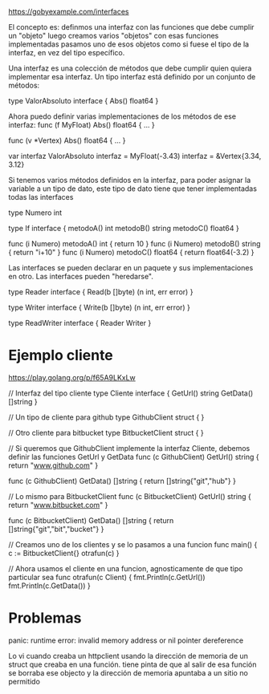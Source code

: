 https://gobyexample.com/interfaces

El concepto es:
  definmos una interfaz con las funciones que debe cumplir un "objeto"
  luego creamos varios "objetos" con esas funciones implementadas
  pasamos uno de esos objetos como si fuese el tipo de la interfaz, en vez del tipo específico.


Una interfaz es una colección de métodos que debe cumplir quien quiera implementar esa interfaz.
Un tipo interfaz está definido por un conjunto de métodos:

type ValorAbsoluto interface {
  Abs() float64
}

Ahora puedo definir varias implementaciones de los métodos de ese interfaz:
func (f MyFloat) Abs() float64 {
  ...
}

func (v *Vertex) Abs() float64 {
  ...
}

var interfaz ValorAbsoluto
interfaz = MyFloat(-3.43)
interfaz = &Vertex{3.34, 3.12}

Si tenemos varios métodos definidos en la interfaz, para poder asignar la variable a un tipo de dato, este tipo de dato tiene que tener implementadas todas las interfaces

type Numero int

type If interface {
  metodoA() int
  metodoB() string
  metodoC() float64
}

func (i Numero) metodoA() int {
    return 10
}
func (i Numero) metodoB() string {
    return "i+10"
}
func (i Numero) metodoC() float64 {
    return float64(-3.2)
}


Las interfaces se pueden declarar en un paquete y sus implementaciones en otro.
Las interfaces pueden "heredarse".

type Reader interface {
    Read(b []byte) (n int, err error)
}

type Writer interface {
    Write(b []byte) (n int, err error)
}

type ReadWriter interface {
    Reader
    Writer
}

# Ejemplo cliente
https://play.golang.org/p/f65A9LKxLw

// Interfaz del tipo cliente
type Cliente interface {
  GetUrl() string
  GetData() []string
}

// Un tipo de cliente para github
type GithubClient struct {
}

// Otro cliente para bitbucket
type BitbucketClient struct {
}

// Si queremos que GithubClient implemente la interfaz Cliente, debemos definir las funciones GetUrl y GetData
func (c GithubClient) GetUrl() string {
  return "www.github.com"
}

func (c GithubClient) GetData() []string {
  return []string{"git","hub"}
}

// Lo mismo para BitbucketClient
func (c BitbucketClient) GetUrl() string {
  return "www.bitbucket.com"
}

func (c BitbucketClient) GetData() []string {
  return []string{"git","bit","bucket"}
}

// Creamos uno de los clientes y se lo pasamos a una funcion
func main() {
  c := BitbucketClient{}
  otrafun(c)
}

// Ahora usamos el cliente en una funcion, agnosticamente de que tipo particular sea
func otrafun(c Client) {
  fmt.Println(c.GetUrl())
  fmt.Println(c.GetData())
}


# Problemas
panic: runtime error: invalid memory address or nil pointer dereference

Lo vi cuando creaba un httpclient usando la dirección de memoria de un struct que creaba en una función.
tiene pinta de que al salir de esa función se borraba ese objecto y la dirección de memoria apuntaba a un sitio no permitido

